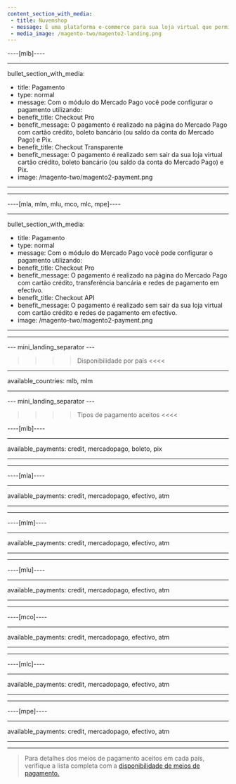 ```yaml
---
content_section_with_media:
 - title: Nuvemshop
 - message: É uma plataforma e-commerce para sua loja virtual que permite processar pagamentos através do Mercado Pago. A Nuvemshop se adapta a cada tipo de negócio de formas diferentes, permitindo que o layout das lojas sejam únicos.
 - media_image: /magento-two/magento2-landing.png 
---
```


----[mlb]----

---
bullet_section_with_media:
 - title: Pagamento
 - type: normal
 - message: Com o módulo do Mercado Pago você pode configurar o pagamento utilizando:
 - benefit_title: Checkout Pro
 - benefit_message: O pagamento é realizado na página do Mercado Pago com cartão crédito, boleto bancário (ou saldo da conta do Mercado Pago) e Pix.
 - benefit_title: Checkout Transparente
 - benefit_message: O pagamento é realizado sem sair da sua loja virtual cartão crédito, boleto bancário (ou saldo da conta do Mercado Pago) e Pix.
 - image: /magento-two/magento2-payment.png  
---
------------

----[mla, mlm, mlu, mco, mlc, mpe]----

---
bullet_section_with_media:
 - title: Pagamento
 - type: normal
 - message: Com o módulo do Mercado Pago você pode configurar o pagamento utilizando:
 - benefit_title: Checkout Pro
 - benefit_message: O pagamento é realizado na página do Mercado Pago com cartão crédito, transferência bancária e redes de pagamento em efectivo.
 - benefit_title: Checkout API
 - benefit_message: O pagamento é realizado sem sair da sua loja virtual com cartão crédito e redes de pagamento em efectivo.
 - image: /magento-two/magento2-payment.png  
---
------------

--- mini_landing_separator ---
 
>>>> Disponibilidade por país <<<<
---
available_countries: mlb, mlm

---
 
--- mini_landing_separator ---
 
>>>> Tipos de pagamento aceitos <<<<
 
----[mlb]----

---
available_payments: credit, mercadopago, boleto, pix

---
------------

----[mla]---- 

---
available_payments: credit, mercadopago, efectivo, atm

----
------------

----[mlm]---- 

---
available_payments: credit, mercadopago, efectivo, atm

----
------------

----[mlu]---- 

---
available_payments: credit, mercadopago, efectivo, atm

----
------------

----[mco]---- 

---
available_payments: credit, mercadopago, efectivo, atm

----
------------

----[mlc]---- 

---
available_payments: credit, mercadopago, efectivo, atm

----
------------

----[mpe]---- 

---
available_payments: credit, mercadopago, efectivo, atm

----
------------

> Para detalhes dos meios de pagamento aceitos em cada país, verifique a lista completa com a [disponibilidade de meios de pagamento.](/developers/pt/docs/sales-processing/payment-methods)
